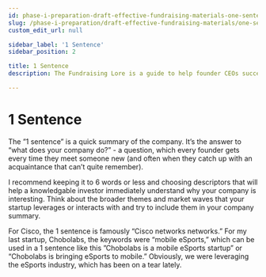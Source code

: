 ```yaml
---
id: phase-i-preparation-draft-effective-fundraising-materials-one-sentence
slug: /phase-i-preparation/draft-effective-fundraising-materials/one-sentence
custom_edit_url: null

sidebar_label: '1 Sentence'
sidebar_position: 2

title: 1 Sentence
description: The Fundraising Lore is a guide to help founder CEOs successfully raise early-stage VC financing from Silicon Valley investors.

---
```


# 1 Sentence

The ”1 sentence” is a quick summary of the company. It’s the answer to “what does your company do?” - a question, which every founder gets every time they meet someone new (and often when they catch up with an acquaintance that can’t quite remember).

I recommend keeping it to 6 words or less and choosing descriptors that will help a knowledgable investor immediately understand why your company is interesting. Think about the broader themes and market waves that your startup leverages or interacts with and try to include them in your company summary.

For Cisco, the 1 sentence is famously “Cisco networks networks.” For my last startup, Chobolabs, the keywords were “mobile eSports,” which can be used in a 1 sentence like this ”Chobolabs is a mobile eSports startup” or “Chobolabs is bringing eSports to mobile.” Obviously, we were leveraging the eSports industry, which has been on a tear lately.